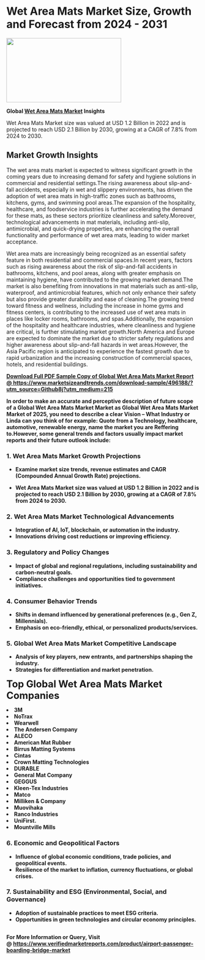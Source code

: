 <H1>Wet Area Mats Market Size, Growth and Forecast from 2024 - 2031</H1><img class="aligncenter size-medium wp-image-584254" src="https://thirdeyenews.in/wp-content/uploads/2024/09/Global-Market-Research-300x168.jpeg" alt="" width="300" height="168" /><p><strong>Global&nbsp;<a href="https://www.marketsizeandtrends.com/download-sample/496188/?utm_source=Github8j?utm_medium=215">Wet Area Mats Market</a> Insights</strong></p><p>Wet Area Mats Market size was valued at USD 1.2 Billion in 2022 and is projected to reach USD 2.1 Billion by 2030, growing at a CAGR of 7.8% from 2024 to 2030.</p><p><h2>Market Growth Insights</h2> <p>The wet area mats market is expected to witness significant growth in the coming years due to increasing demand for safety and hygiene solutions in commercial and residential settings.The rising awareness about slip-and-fall accidents, especially in wet and slippery environments, has driven the adoption of wet area mats in high-traffic zones such as bathrooms, kitchens, gyms, and swimming pool areas.The expansion of the hospitality, healthcare, and foodservice industries is further accelerating the demand for these mats, as these sectors prioritize cleanliness and safety.Moreover, technological advancements in mat materials, including anti-slip, antimicrobial, and quick-drying properties, are enhancing the overall functionality and performance of wet area mats, leading to wider market acceptance.</p> <p><strong><a href="#"></a></strong></p> <p>Wet area mats are increasingly being recognized as an essential safety feature in both residential and commercial spaces.In recent years, factors such as rising awareness about the risk of slip-and-fall accidents in bathrooms, kitchens, and pool areas, along with greater emphasis on maintaining hygiene, have contributed to the growing market demand.The market is also benefiting from innovations in mat materials such as anti-slip, waterproof, and antimicrobial features, which not only enhance their safety but also provide greater durability and ease of cleaning.The growing trend toward fitness and wellness, including the increase in home gyms and fitness centers, is contributing to the increased use of wet area mats in places like locker rooms, bathrooms, and spas.Additionally, the expansion of the hospitality and healthcare industries, where cleanliness and hygiene are critical, is further stimulating market growth.North America and Europe are expected to dominate the market due to stricter safety regulations and higher awareness about slip-and-fall hazards in wet areas.However, the Asia Pacific region is anticipated to experience the fastest growth due to rapid urbanization and the increasing construction of commercial spaces, hotels, and residential buildings.</p> <p><strong><a href="#"></p><p><span class=""><strong>Download Full PDF Sample Copy of Global Wet Area Mats Market Report</strong> @ <a href="https://www.marketsizeandtrends.com/download-sample/496188/?utm_source=Github8j?utm_medium=215" target="_blank">https://www.marketsizeandtrends.com/download-sample/496188/?utm_source=Github8j?utm_medium=215</a></span></p><p>In order to make an accurate and perceptive description of future scope of a Global&nbsp;Wet Area Mats Market Market as Global&nbsp;Wet Area Mats Market Market of 2025, you need to describe a clear Vision &ndash; What Industry or Linda can you think of for example: Quote from a Technology, healthcare, automotive, renewable energy, name the market you are Reffering to.However, some general trends and factors usually impact market reports and their future outlook include:</p><h3>1.&nbsp;<strong>Wet Area Mats Market Growth Projections</strong></h3><ul><li>Examine market size trends, revenue estimates and CAGR (Compounded Annual Growth Rate) projections.</li><li><p>Wet Area Mats Market size was valued at USD 1.2 Billion in 2022 and is projected to reach USD 2.1 Billion by 2030, growing at a CAGR of 7.8% from 2024 to 2030.</p></li></ul><h3>2.&nbsp;<strong>Wet Area Mats Market Technological Advancements</strong></h3><ul><li>Integration of AI, IoT, blockchain, or automation in the industry.</li><li>Innovations driving cost reductions or improving efficiency.</li></ul><h3>3.&nbsp;<strong>Regulatory and Policy Changes</strong></h3><ul><li>Impact of global and regional regulations, including sustainability and carbon-neutral goals.</li><li>Compliance challenges and opportunities tied to government initiatives.</li></ul><h3>4.&nbsp;<strong>Consumer Behavior Trends</strong></h3><ul><li>Shifts in demand influenced by generational preferences (e.g., Gen Z, Millennials).</li><li>Emphasis on eco-friendly, ethical, or personalized products/services.</li></ul><h3>5.&nbsp;<strong>Global Wet Area Mats Market Competitive Landscape</strong></h3><ul><li>Analysis of key players, new entrants, and partnerships shaping the industry.</li><li>Strategies for differentiation and market penetration.</li></ul><p data-pm-slice="1 1 []"><span style="color: inherit; font-family: inherit; font-size: 25px;">Top Global Wet Area Mats Market Companies</span></p><div class="" data-test-id=""><p><li>3M</li><li> NoTrax</li><li> Wearwell</li><li> The Andersen Company</li><li> ALECO</li><li> American Mat Rubber</li><li> Birrus Matting Systems</li><li> Cintas</li><li> Crown Matting Technologies</li><li> DURABLE</li><li> General Mat Company</li><li> GEGGUS</li><li> Kleen-Tex Industries</li><li> Matco</li><li> Milliken & Company</li><li> Muovihaka</li><li> Ranco Industries</li><li> UniFirst.</li><li> Mountville Mills</li></p></div><h3>6.&nbsp;<strong>Economic and Geopolitical Factors</strong></h3><ul><li>Influence of global economic conditions, trade policies, and geopolitical events.</li><li>Resilience of the market to inflation, currency fluctuations, or global crises.</li></ul><h3>7.&nbsp;<strong>Sustainability and ESG (Environmental, Social, and Governance)</strong></h3><ul><li>Adoption of sustainable practices to meet ESG criteria.</li><li>Opportunities in green technologies and circular economy principles.</li></ul><h2><strong style="font-size: 14px;">For More Information or Query, Visit @&nbsp;</strong><a style="background-color: #ffffff; font-size: 14px;" href="https://www.marketsizeandtrends.com/report/wet-area-mats-market/" target="_blank">https://www.verifiedmarketreports.com/product/airport-passenger-boarding-bridge-market</a></h2>
